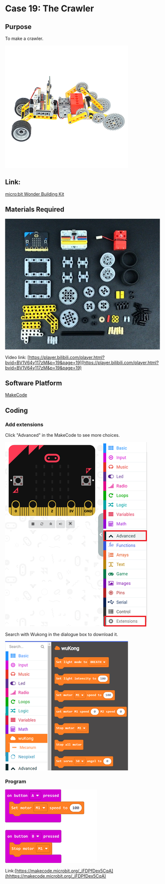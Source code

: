 # Case 19: The Crawler
## Purpose
To make a crawler. 
 
![](./images/case-19-01.png)

## Link: 

[micro:bit Wonder Building Kit](https://www.elecfreaks.com/micro-bit-wonder-building-kit-without-micro-bit-board.html)

## Materials Required

![](./images/case-19-02.png)

Video link:
[https://player.bilibili.com/player.html?bvid=BV1V64y117zM&p=19&page=19](https://player.bilibili.com/player.html?bvid=BV1V64y117zM&p=19&page=19)

## Software Platform

[MakeCode](https://makecode.microbit.org/)

## Coding
### Add extensions
Click "Advanced" in the MakeCode to see more choices.
 
![](./images/case-01-03.png)

Search with Wukong in the dialogue box to download it. 

![](./images/case-01-04.png)





### Program
 
![](./images/case-11-03.png)

Link:[https://makecode.microbit.org/_iFDPfDex5CqA](hhttps://makecode.microbit.org/_iFDPfDex5CqA)

